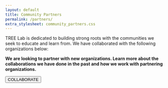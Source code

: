 ```yaml
---
layout: default
title: Community Partners
permalink: /partners/
extra_stylesheet: community_partners.css
---
```


<p>TREE Lab is dedicated to building strong roots with the communities we seek to educate and learn from. We have collaborated with the following organizations below:</p>
<div class = "comm-org-list">
    <div class="card">
      <div class="card-image" style="background-image: url('/website/assets/images/community_partners_images/block_museum.png')" onclick="window.location.href='https://www.blockmuseum.northwestern.edu/'"></div>
      <!-- <div class = "comm_org-name">
        <div class = "card-text"><h5>Museum of Contemporary Art</h5></div>
      </div> -->
    </div>
    <div class="card">
      <div class="card-image" style="background-image: url('/website/assets/images/community_partners_images/LPL.jpg')" onclick="window.location.href='https://lucyparsonslabs.com/'"></div>
      <!-- <div class = "comm_org-name">
          <div class = "card-text"><h5>Lucy Parsons Labs</h5></div>
      </div> -->
    </div>
    <div class="card">
      <div class="card-image" style="background-image: url('/website/assets/images/community_partners_images/family_matters_logo.png')" onclick="window.location.href='https://www.familymatterschicago.org/'"></div>
      <!-- <div class = "comm_org-name">
          <div class = "card-text"><h5>Lucy Parsons Labs</h5></div>
      </div> -->
    </div>
</div>
<div class="collab-card">
    <p><b>We are looking to partner with new organizations. Learn more about the collaborations we have done in the past and how we work with partnering organizations.</b></p>
    <div class="align-center">
    <button onclick="window.location.href='{{site.baseurl}}/collaborate/'">COLLABORATE</button>
    </div>
</div>
